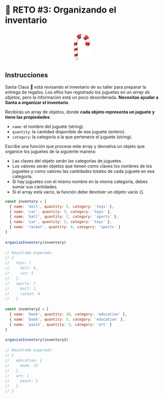 # :date: RETO #3: Organizando el inventario

<p align="center">
  <a href="https://adventjs.dev/es/challenges/2024/3">
    <img src="../../assets/2024/challenge03.webp" height="100" />
  </a>
 </p>


## Instrucciones

Santa Claus 🎅 está revisando el inventario de su taller para preparar la entrega de regalos. Los elfos han registrado los juguetes en un *array de objetos*, pero la información está un poco desordenada. **Necesitas ayudar a Santa a organizar el inventario**.

Recibirás un array de objetos, donde **cada objeto representa un juguete y tiene las propiedades**:

- `name`: el nombre del juguete (string).
- `quantity`: la cantidad disponible de ese juguete (entero).
- `category`: la categoría a la que pertenece el juguete (string).

Escribe una función que procese este array y devuelva un objeto que organice los juguetes de la siguiente manera:

- Las claves del objeto serán las categorías de juguetes.
- Los valores serán objetos que tienen como claves los nombres de los juguetes y como valores las cantidades totales de cada juguete en esa categoría.
- Si hay juguetes con el mismo nombre en la misma categoría, debes sumar sus cantidades.
- Si el array está vacío, la función debe devolver un objeto vacío {}.

```js
const inventory = [
  { name: 'doll', quantity: 5, category: 'toys' },
  { name: 'car', quantity: 3, category: 'toys' },
  { name: 'ball', quantity: 2, category: 'sports' },
  { name: 'car', quantity: 2, category: 'toys' },
  { name: 'racket', quantity: 4, category: 'sports' }
]

organizeInventory(inventory)

// Resultado esperado:
// {
//   toys: {
//     doll: 5,
//     car: 5
//   },
//   sports: {
//     ball: 2,
//     racket: 4
//   }

const inventory2 = [
  { name: 'book', quantity: 10, category: 'education' },
  { name: 'book', quantity: 5, category: 'education' },
  { name: 'paint', quantity: 3, category: 'art' }
]

organizeInventory(inventory2)

// Resultado esperado:
// {
//   education: {
//     book: 15
//   },
//   art: {
//     paint: 3
//   }
// }
```
